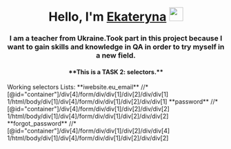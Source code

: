 <h1 align="center">Hello, I'm <a href="https://daniilshat.ru/" target="_blank">Ekateryna</a> 
<img src="https://github.com/blackcater/blackcater/raw/main/images/Hi.gif" height="32"/></h1>
<h3 align="center">I am a teacher from Ukraine.Took part in this project because I want to gain skills and knowledge in QA in order to try myself in a new field. </h3>
<h4 align="center">**This is a  TASK 2: selectors.**</h4>
<body> Working selectors Lists:
**iwebsite.eu_email**
//*[@id="container"]/div[4]/form/div/div[1]/div[2]/div/div[1] 1/html/body/div[1]/div[4]/form/div/div[1]/div[2]/div/div[1]
**password**
//*[@id="container"]/div[4]/form/div/div[1]/div[2]/div/div[2] 1/html/body/div[1]/div[4]/form/div/div[1]/div[2]/div/div[2]
**forgot_password**
//*[@id="container"]/div[4]/form/div/div[1]/div[2]/div/div[4] 1/html/body/div[1]/div[4]/form/div/div[1]/div[2]/div/div[2]
</body>
